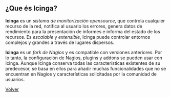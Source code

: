 ## ¿Que és Icinga?

**Icinga** es un *sistema de monitorización opensource*, que controla cualquier recurso de la red, notifica al usuario los errores, genera datos de rendimiento para la presentación de informes e informa del estado de los recursos. Es *escalable* y *extensible*, Icinga puede controlar entornos complejos y grandes a través de lugares dispersos.

**Icinga** es un *fork de Nagios* y es compatible con versiones anteriores. Por lo tanto, la configuración de Nagios, plugins y addons se pueden usar con Icinga. Aunque Icinga conserva todas las características existentes de su predecesor, se basa en ellos para añadir muchas funcionalidades que no se encuentran en Nagios y características solicitadas por la comunidad de usuarios.

<a href="#" onclick="javascript:window.history.back();">Volver</a>
